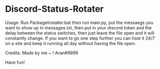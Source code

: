 # Discord-Status-Rotater
Usage:
Run PackageInstaller.bat then run main.py, put the messaegs you want to show up in messages.txt,
then put in your discord token and the delay between the status switches, then just leave the file open and it will constantly change.
If you want to go one step further you can host it 24/7 on a site and keep it running all day without having the file open.

Credits:
Made by me ~ ! Aran#9999

Have fun!
